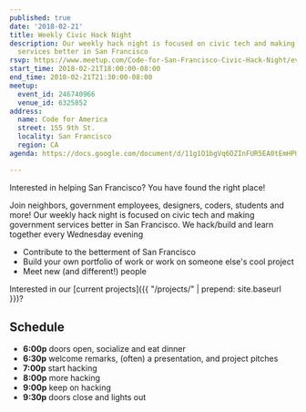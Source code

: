 ```yaml
---
published: true
date: '2018-02-21'
title: Weekly Civic Hack Night
description: Our weekly hack night is focused on civic tech and making government
  services better in San Francisco
rsvp: https://www.meetup.com/Code-for-San-Francisco-Civic-Hack-Night/events/246740966/
start_time: 2018-02-21T18:00:00-08:00
end_time: 2018-02-21T21:30:00-08:00
meetup:
  event_id: 246740966
  venue_id: 6325852
address:
  name: Code for America
  street: 155 9th St.
  locality: San Francisco
  region: CA
agenda: https://docs.google.com/document/d/11g1O1bgVq6OZInFUR5EA0tEmHPUZnfY0kShzYE3_QyU/edit

---
```


Interested in helping San Francisco? You have found the right place!

Join neighbors, government employees, designers, coders, students and more! Our weekly hack night is focused on civic tech and making government services better in San Francisco. We hack/build and learn together every Wednesday evening

* Contribute to the betterment of San Francisco
* Build your own portfolio of work or work on someone else's cool project
* Meet new (and different!) people

Interested in our [current projects]({{ "/projects/" | prepend: site.baseurl }})?

## Schedule

* **6:00p** doors open, socialize and eat dinner
* **6:30p** welcome remarks, (often) a presentation, and project pitches
* **7:00p** start hacking
* **8:00p** more hacking
* **9:00p** keep on hacking
* **9:30p** doors close and lights out

